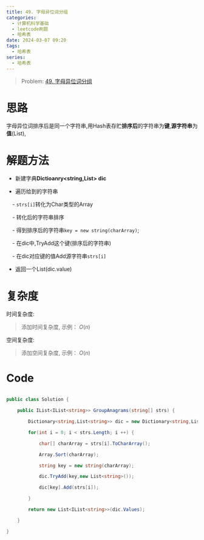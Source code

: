 ```yaml
---
title: 49. 字母异位词分组
categories:
  - 计算机科学基础
  - leetcode刷题
  - 哈希表
date: 2024-03-07 09:20
tags:
  - 哈希表
series:
  - 哈希表
---
```

  

> Problem: [49. 字母异位词分组](https://leetcode.cn/problems/group-anagrams/description/)
  

# 思路

  

字母异位词排序后是同一个字符串,用Hash表存贮**排序后**的字符串为**键**,**源字符串**为**值**(List<string>),

  

# 解题方法

  

- 新建字典**Dictioanry<string,List<string>> dic**

- 遍历给到的字符串

    - `strs[i]`转化为Char类型的Array

    - 转化后的字符串排序

    - 得到排序后的字符串`key = new string(charArray)`;

    - 在dic中,TryAdd这个键(排序后的字符串)

    - 在dic对应键的值Add源字符串`strs[i]`

- 返回一个List<IList>(dic.value)

  

# 复杂度

  

时间复杂度:

> 添加时间复杂度, 示例： $O(n)$

  

空间复杂度:

> 添加空间复杂度, 示例： $O(n)$

  
  
  

# Code

```C# []

public class Solution {

    public IList<IList<string>> GroupAnagrams(string[] strs) {

        Dictionary<string,List<string>> dic = new Dictionary<string,List<string>>();

        for(int i = 0; i < strs.Length; i ++) {

            char[] charArray = strs[i].ToCharArray();

            Array.Sort(charArray);

            string key = new string(charArray);

            dic.TryAdd(key,new List<string>());

            dic[key].Add(strs[i]);

        }

        return new List<IList<string>>(dic.Values);

    }

}

```
